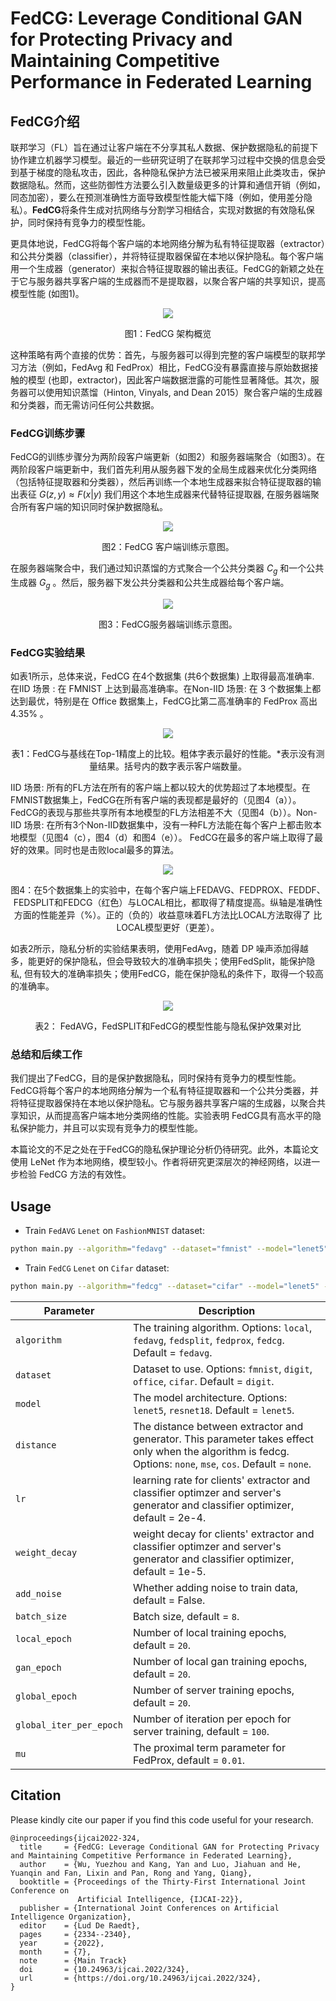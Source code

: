 # FedCG: Leverage Conditional GAN for Protecting Privacy and Maintaining Competitive Performance in Federated Learning

## FedCG介绍

联邦学习（FL）旨在通过让客户端在不分享其私人数据、保护数据隐私的前提下协作建立机器学习模型。最近的一些研究证明了在联邦学习过程中交换的信息会受到基于梯度的隐私攻击，因此，各种隐私保护方法已被采用来阻止此类攻击，保护数据隐私。然而，这些防御性方法要么引入数量级更多的计算和通信开销（例如，同态加密），要么在预测准确性方面导致模型性能大幅下降（例如，使用差分隐私）。**FedCG**将条件生成对抗网络与分割学习相结合，实现对数据的有效隐私保护，同时保持有竞争力的模型性能。

更具体地说，FedCG将每个客户端的本地网络分解为私有特征提取器（extractor）和公共分类器（classifier），并将特征提取器保留在本地以保护隐私。每个客户端用一个生成器（generator）来拟合特征提取器的输出表征。FedCG的新颖之处在于它与服务器共享客户端的生成器而不是提取器，以聚合客户端的共享知识，提高模型性能 (如图1)。

<p align="center">
  <img src="figs/clip_image002.png"/>
  <center>图1：FedCG 架构概览</center>
</p>



这种策略有两个直接的优势：首先，与服务器可以得到完整的客户端模型的联邦学习方法（例如，FedAvg 和 FedProx）相比，FedCG没有暴露直接与原始数据接触的模型 (也即，extractor)，因此客户端数据泄露的可能性显著降低。其次，服务器可以使用知识蒸馏（Hinton, Vinyals, and Dean 2015）聚合客户端的生成器和分类器，而无需访问任何公共数据。



### FedCG训练步骤

FedCG的训练步骤分为两阶段客户端更新（如图2）和服务器端聚合（如图3）。在两阶段客户端更新中，我们首先利用从服务器下发的全局生成器来优化分类网络（包括特征提取器和分类器），然后再训练一个本地生成器来拟合特征提取器的输出表征 $G(z,y) \approx F(x|y)$  我们用这个本地生成器来代替特征提取器, 在服务器端聚合所有客户端的知识同时保护数据隐私。

<p align="center">
  <img src="figs/clip_image006.jpg"/>
  <center>图2：FedCG 客户端训练示意图。</center>
</p>



在服务器端聚合中，我们通过知识蒸馏的方式聚合一个公共分类器 $C_g$ 和一个公共生成器 $G_g$ 。然后，服务器下发公共分类器和公共生成器给每个客户端。

<p align="center">
  <img src="figs/clip_image008.jpg"/>
  <center>图3：FedCG服务器端训练示意图。</center>
</p>



### FedCG实验结果

如表1所示，总体来说，FedCG 在4个数据集 (共6个数据集) 上取得最高准确率. 在IID 场景 : 在 FMNIST 上达到最高准确率。在Non-IID 场景: 在 3 个数据集上都达到最优，特别是在 Office 数据集上，FedCG比第二高准确率的 FedProx 高出 4.35% 。

 <p align="center">
  <img src="figs/clip_image010.jpg"/>
  <center>表1：FedCG与基线在Top-1精度上的比较。粗体字表示最好的性能。*表示没有测量结果。括号内的数字表示客户端数量。</center>
</p>



IID 场景: 所有的FL方法在所有的客户端上都以较大的优势超过了本地模型。在FMNIST数据集上，FedCG在所有客户端的表现都是最好的（见图4（a））。FedCG的表现与那些共享所有本地模型的FL方法相差不大（见图4（b））。Non-IID 场景: 在所有3个Non-IID数据集中，没有一种FL方法能在每个客户上都击败本地模型（见图4（c），图4（d）和图4（e））。 FedCG在最多的客户端上取得了最好的效果。同时也是击败local最多的算法。
 <p align="center">
  <img src="figs/clip_image012.png"/>
  <center>图4：在5个数据集上的实验中，在每个客户端上FEDAVG、FEDPROX、FEDDF、FEDSPLIT和FEDCG（红色）与LOCAL相比，都取得了精度提高。纵轴是准确性方面的性能差异（%）。正的（负的）收益意味着FL方法比LOCAL方法取得了 比LOCAL模型更好（更差）。</center>
</p>
 

如表2所示，隐私分析的实验结果表明，使用FedAvg，随着 DP 噪声添加得越多，能更好的保护隐私，但会导致较大的准确率损失；使用FedSplit，能保护隐私, 但有较大的准确率损失；使用FedCG，能在保护隐私的条件下，取得一个较高的准确率。

<p align="center">
  <img src="figs/clip_image014.jpg"/>
  <center>表2： FedAVG，FedSPLIT和FedCG的模型性能与隐私保护效果对比</center>
</p>

### 总结和后续工作

我们提出了FedCG，目的是保护数据隐私，同时保持有竞争力的模型性能。FedCG将每个客户的本地网络分解为一个私有特征提取器和一个公共分类器，并将特征提取器保持在本地以保护隐私。它与服务器共享客户端的生成器，以聚合共享知识，从而提高客户端本地分类网络的性能。实验表明 FedCG具有高水平的隐私保护能力，并且可以实现有竞争力的模型性能。

本篇论文的不足之处在于FedCG的隐私保护理论分析仍待研究。此外，本篇论文使用 LeNet 作为本地网络，模型较小。作者将研究更深层次的神经网络，以进一步检验 FedCG 方法的有效性。




## Usage
- Train `FedAVG` `Lenet` on `FashionMNIST` dataset:
```bash
python main.py --algorithm="fedavg" --dataset="fmnist" --model="lenet5" --seed=1 --gpu=1
```
- Train `FedCG` `Lenet` on `Cifar` dataset:
```bash
python main.py --algorithm="fedcg" --dataset="cifar" --model="lenet5" --seed=1 --gpu=1
```


| Parameter                      | Description                                 |
| ----------------------------- | ---------------------------------------- |
| `algorithm` | The training algorithm. Options: `local`, `fedavg`, `fedsplit`, `fedprox`, `fedcg`. Default = `fedavg`. |
| `dataset`      | Dataset to use. Options: `fmnist`, `digit`, `office`, `cifar`. Default = `digit`. |
| `model` | The model architecture. Options: `lenet5`, `resnet18`. Default = `lenet5`. |
| `distance`  | The distance between extractor and generator. This parameter takes effect only when the algorithm is fedcg. Options: `none`, `mse`, `cos`. Default = `none`. |
| `lr` | learning rate for clients' extractor and classifier optimzer and server's generator and classifier optimizer, default = 2e-4. |
| `weight_decay` | weight decay for clients' extractor and classifier optimzer and server's generator and classifier optimizer, default = 1e-5. |
| `add_noise` | Whether adding noise to train data, default = False. |
| `batch_size` | Batch size, default = `8`. |
| `local_epoch` | Number of local training epochs, default = `20`. |
| `gan_epoch` | Number of local gan training epochs, default = `20`. |
| `global_epoch` | Number of server training epochs, default = `20`. |
| `global_iter_per_epoch` | Number of iteration per epoch for server training, default = `100`. |
| `mu` | The proximal term parameter for FedProx, default = `0.01`. |



## Citation

Please kindly cite our paper if you find this code useful for your research.

```
@inproceedings{ijcai2022-324,
  title     = {FedCG: Leverage Conditional GAN for Protecting Privacy and Maintaining Competitive Performance in Federated Learning},
  author    = {Wu, Yuezhou and Kang, Yan and Luo, Jiahuan and He, Yuanqin and Fan, Lixin and Pan, Rong and Yang, Qiang},
  booktitle = {Proceedings of the Thirty-First International Joint Conference on
               Artificial Intelligence, {IJCAI-22}},
  publisher = {International Joint Conferences on Artificial Intelligence Organization},
  editor    = {Lud De Raedt},
  pages     = {2334--2340},
  year      = {2022},
  month     = {7},
  note      = {Main Track}
  doi       = {10.24963/ijcai.2022/324},
  url       = {https://doi.org/10.24963/ijcai.2022/324},
}
```
